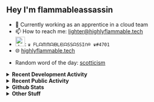 ## Hey I'm flammableassassin

- 🔭 Currently working as an apprentice in a cloud team  
- 📫 How to reach me: [lighter@highlyflammable.tech](mailto:lighter@highlyflammable.tech?subject=Hello)
- <img src="https://discord.com/assets/2c21aeda16de354ba5334551a883b481.png" alt="drawing" width="25"/>: `♛ ᖴᒪᗩᙏᙏᗩᙖᒪᙓᗩSSᗩSSIᑎ® ♛#4701`
- 🌐 [highlyflammable.tech](https://highlyflammable.tech)

<!--START_SECTION:randomWord-->
- Random word of the day: [scotticism](https://www.wordnik.com/words/scotticism)
<!--END_SECTION:randomWord-->

<details>
  <summary><b>Recent Development Activity</b></summary>
  
  <!--START_SECTION:waka-->

```txt
Terraform    14 hrs 4 mins   ███████████░░░░░░░░░░░░░░   44.63 %
YAML         10 hrs 16 mins  ████████░░░░░░░░░░░░░░░░░   32.59 %
JSON         2 hrs 45 mins   ██▒░░░░░░░░░░░░░░░░░░░░░░   08.73 %
Other        1 hr 27 mins    █░░░░░░░░░░░░░░░░░░░░░░░░   04.64 %
PowerShell   1 hr 15 mins    █░░░░░░░░░░░░░░░░░░░░░░░░   04.00 %
```

<!--END_SECTION:waka-->

</details>

<details>
  <summary><b>Recent Public Activity</b></summary>
    <br>

  <!--START_SECTION:activity-->
1. 🗣 Commented on [#97](https://github.com/flamableassassin/status/issues/97#issuecomment-3367530210) in [flamableassassin/status](https://github.com/flamableassassin/status)
2. 🔒 Closed issue [#97](https://github.com/flamableassassin/status/issues/97) in [flamableassassin/status](https://github.com/flamableassassin/status)
3. ❗ Opened issue [#97](https://github.com/flamableassassin/status/issues/97) in [flamableassassin/status](https://github.com/flamableassassin/status)
4. 🗣 Commented on [#96](https://github.com/flamableassassin/status/issues/96#issuecomment-3366920590) in [flamableassassin/status](https://github.com/flamableassassin/status)
5. 🔒 Closed issue [#96](https://github.com/flamableassassin/status/issues/96) in [flamableassassin/status](https://github.com/flamableassassin/status)
  <!--END_SECTION:activity-->

</details>

<details>
  <summary><b>Github Stats</b></summary>
    <br>
    <p align="center">
      <img width="48%" src="https://github-readme-stats.vercel.app/api?username=flamableassassin&count_private=true&show_icons=true&theme=radical"/>
      <img width="48%" src="https://github-readme-streak-stats.herokuapp.com?user=flamableassassin&theme=neon-dark"/>
    </p>
  
</details>

<details>
  <summary><b>Other Stuff</b></summary>
  <br>
<a href="https://www.abuseipdb.com/user/67633" title="AbuseIPDB is an IP address blacklist for webmasters and sysadmins to report IP addresses engaging in abusive behavior on their networks">
	<img src="https://www.abuseipdb.com/contributor/67633.svg" alt="AbuseIPDB Contributor Badge" style="width: 264px;background: #fff linear-gradient(rgba(255,255,255,0), rgba(255,255,255,.3) 50%, rgba(0,0,0,.2) 51%, rgba(0,0,0,0));padding: 5px;">
</a>
  
</details>
